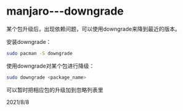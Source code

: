 # manjaro---downgrade

某个包升级后，出现依赖问题，可以使用downgrade来降到最近的版本。  

安装downgrade：  
```bash
sudo pacman -S downgrade
```

使用downgrade对某个包进行降级：  
```bash
sudo downgrade <package_name>
```
可以暂时把相应包的升级加到忽略列表里  


2021/8/8  
